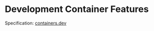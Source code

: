# Development Container Features

Specification: [containers.dev](https://containers.dev/implementors/spec/)
